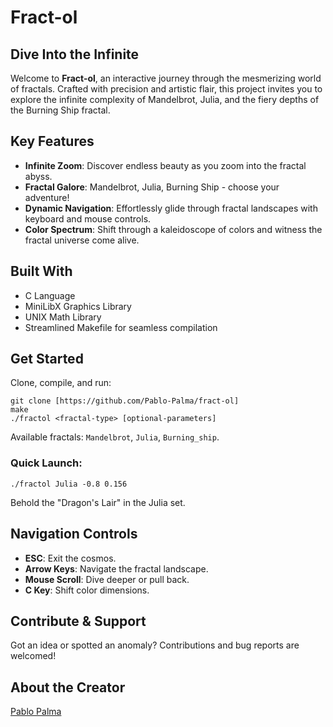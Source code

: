 # Fract-ol

## Dive Into the Infinite
Welcome to **Fract-ol**, an interactive journey through the mesmerizing world of fractals. Crafted with precision and artistic flair, this project invites you to explore the infinite complexity of Mandelbrot, Julia, and the fiery depths of the Burning Ship fractal.

## Key Features
- **Infinite Zoom**: Discover endless beauty as you zoom into the fractal abyss.
- **Fractal Galore**: Mandelbrot, Julia, Burning Ship - choose your adventure!
- **Dynamic Navigation**: Effortlessly glide through fractal landscapes with keyboard and mouse controls.
- **Color Spectrum**: Shift through a kaleidoscope of colors and witness the fractal universe come alive.

## Built With
- C Language
- MiniLibX Graphics Library
- UNIX Math Library
- Streamlined Makefile for seamless compilation

## Get Started
Clone, compile, and run:
```
git clone [https://github.com/Pablo-Palma/fract-ol]
make
./fractol <fractal-type> [optional-parameters]
```
Available fractals: `Mandelbrot`, `Julia`, `Burning_ship`.

### Quick Launch:
```
./fractol Julia -0.8 0.156
```
Behold the "Dragon's Lair" in the Julia set.

## Navigation Controls
- **ESC**: Exit the cosmos.
- **Arrow Keys**: Navigate the fractal landscape.
- **Mouse Scroll**: Dive deeper or pull back.
- **C Key**: Shift color dimensions.

## Contribute & Support
Got an idea or spotted an anomaly? Contributions and bug reports are welcomed!

## About the Creator
[Pablo Palma](https://github.com/Pablo-Palma)
